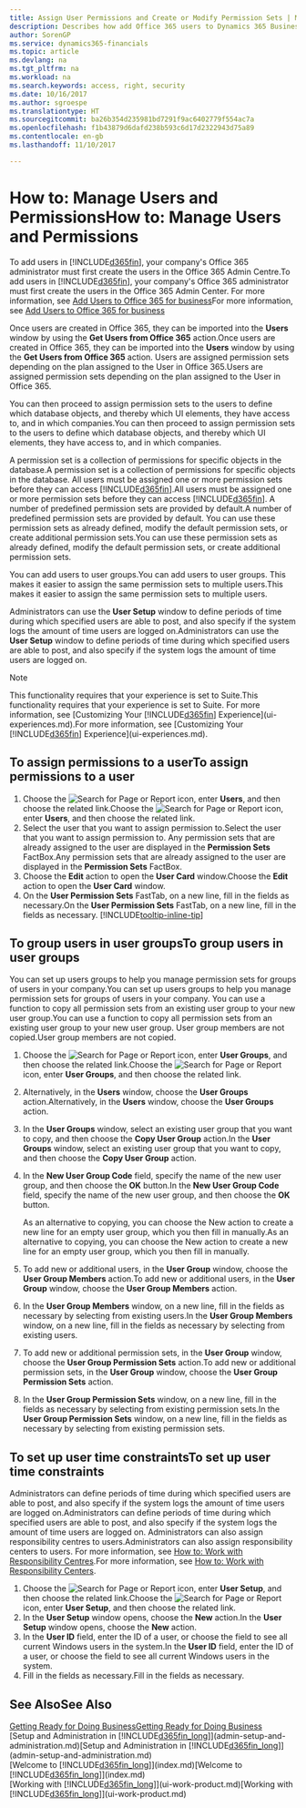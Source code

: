 ```yaml
---
title: Assign User Permissions and Create or Modify Permission Sets | Microsoft Docs
description: Describes how add Office 365 users to Dynamics 365 Business edition, and then assign permissions, access rights, and security settings.
author: SorenGP
ms.service: dynamics365-financials
ms.topic: article
ms.devlang: na
ms.tgt_pltfrm: na
ms.workload: na
ms.search.keywords: access, right, security
ms.date: 10/16/2017
ms.author: sgroespe
ms.translationtype: HT
ms.sourcegitcommit: ba26b354d235981bd7291f9ac6402779f554ac7a
ms.openlocfilehash: f1b43879d6dafd238b593c6d17d2322943d75a89
ms.contentlocale: en-gb
ms.lasthandoff: 11/10/2017

---
```

# <a name="how-to-manage-users-and-permissions"></a><span data-ttu-id="d85f4-103">How to: Manage Users and Permissions</span><span class="sxs-lookup"><span data-stu-id="d85f4-103">How to: Manage Users and Permissions</span></span>
<span data-ttu-id="d85f4-104">To add users in [!INCLUDE[d365fin](includes/d365fin_md.md)], your company's Office 365 administrator must first create the users in the Office 365 Admin Centre.</span><span class="sxs-lookup"><span data-stu-id="d85f4-104">To add users in [!INCLUDE[d365fin](includes/d365fin_md.md)], your company's Office 365 administrator must first create the users in the Office 365 Admin Center.</span></span> <span data-ttu-id="d85f4-105">For more information, see [Add Users to Office 365 for business](https://support.office.com/en-us/article/Add-users-to-Office-365-for-business-435ccec3-09dd-4587-9ebd-2f3cad6bc2bc)</span><span class="sxs-lookup"><span data-stu-id="d85f4-105">For more information, see [Add Users to Office 365 for business](https://support.office.com/en-us/article/Add-users-to-Office-365-for-business-435ccec3-09dd-4587-9ebd-2f3cad6bc2bc)</span></span>

<span data-ttu-id="d85f4-106">Once users are created in Office 365, they can be imported into the **Users** window by using the **Get Users from Office 365** action.</span><span class="sxs-lookup"><span data-stu-id="d85f4-106">Once users are created in Office 365, they can be imported into the **Users** window by using the **Get Users from Office 365** action.</span></span> <span data-ttu-id="d85f4-107">Users are assigned permission sets depending on the plan assigned to the User in Office 365.</span><span class="sxs-lookup"><span data-stu-id="d85f4-107">Users are assigned permission sets depending on the plan assigned to the User in Office 365.</span></span>

<span data-ttu-id="d85f4-108">You can then proceed to assign permission sets to the users to define which database objects, and thereby which UI elements, they have access to, and in which companies.</span><span class="sxs-lookup"><span data-stu-id="d85f4-108">You can then proceed to assign permission sets to the users to define which database objects, and thereby which UI elements, they have access to, and in which companies.</span></span>

<span data-ttu-id="d85f4-109">A permission set is a collection of permissions for specific objects in the database.</span><span class="sxs-lookup"><span data-stu-id="d85f4-109">A permission set is a collection of permissions for specific objects in the database.</span></span> <span data-ttu-id="d85f4-110">All users must be assigned one or more permission sets before they can access [!INCLUDE[d365fin](includes/d365fin_md.md)].</span><span class="sxs-lookup"><span data-stu-id="d85f4-110">All users must be assigned one or more permission sets before they can access [!INCLUDE[d365fin](includes/d365fin_md.md)].</span></span> <span data-ttu-id="d85f4-111">A number of predefined permission sets are provided by default.</span><span class="sxs-lookup"><span data-stu-id="d85f4-111">A number of predefined permission sets are provided by default.</span></span> <span data-ttu-id="d85f4-112">You can use these permission sets as already defined, modify the default permission sets, or create additional permission sets.</span><span class="sxs-lookup"><span data-stu-id="d85f4-112">You can use these permission sets as already defined, modify the default permission sets, or create additional permission sets.</span></span>

<span data-ttu-id="d85f4-113">You can add users to user groups.</span><span class="sxs-lookup"><span data-stu-id="d85f4-113">You can add users to user groups.</span></span> <span data-ttu-id="d85f4-114">This makes it easier to assign the same permission sets to multiple users.</span><span class="sxs-lookup"><span data-stu-id="d85f4-114">This makes it easier to assign the same permission sets to multiple users.</span></span>

<span data-ttu-id="d85f4-115">Administrators can use the **User Setup** window to define periods of time during which specified users are able to post, and also specify if the system logs the amount of time users are logged on.</span><span class="sxs-lookup"><span data-stu-id="d85f4-115">Administrators can use the **User Setup** window to define periods of time during which specified users are able to post, and also specify if the system logs the amount of time users are logged on.</span></span>

> [!NOTE]  
>   <span data-ttu-id="d85f4-116">This functionality requires that your experience is set to Suite.</span><span class="sxs-lookup"><span data-stu-id="d85f4-116">This functionality requires that your experience is set to Suite.</span></span> <span data-ttu-id="d85f4-117">For more information, see [Customizing Your [!INCLUDE[d365fin](includes/d365fin_md.md)] Experience](ui-experiences.md).</span><span class="sxs-lookup"><span data-stu-id="d85f4-117">For more information, see [Customizing Your [!INCLUDE[d365fin](includes/d365fin_md.md)] Experience](ui-experiences.md).</span></span>

## <a name="to-assign-permissions-to-a-user"></a><span data-ttu-id="d85f4-118">To assign permissions to a user</span><span class="sxs-lookup"><span data-stu-id="d85f4-118">To assign permissions to a user</span></span>
1. <span data-ttu-id="d85f4-119">Choose the ![Search for Page or Report](media/ui-search/search_small.png "Search for Page or Report icon") icon, enter **Users**, and then choose the related link.</span><span class="sxs-lookup"><span data-stu-id="d85f4-119">Choose the ![Search for Page or Report](media/ui-search/search_small.png "Search for Page or Report icon") icon, enter **Users**, and then choose the related link.</span></span>
2. <span data-ttu-id="d85f4-120">Select the user that you want to assign permission to.</span><span class="sxs-lookup"><span data-stu-id="d85f4-120">Select the user that you want to assign permission to.</span></span>
<span data-ttu-id="d85f4-121">Any permission sets that are already assigned to the user are displayed in the **Permission Sets** FactBox.</span><span class="sxs-lookup"><span data-stu-id="d85f4-121">Any permission sets that are already assigned to the user are displayed in the **Permission Sets** FactBox.</span></span>
3. <span data-ttu-id="d85f4-122">Choose the **Edit** action to open the **User Card** window.</span><span class="sxs-lookup"><span data-stu-id="d85f4-122">Choose the **Edit** action to open the **User Card** window.</span></span>
4. <span data-ttu-id="d85f4-123">On the **User Permission Sets** FastTab, on a new line, fill in the fields as necessary.</span><span class="sxs-lookup"><span data-stu-id="d85f4-123">On the **User Permission Sets** FastTab, on a new line, fill in the fields as necessary.</span></span> [!INCLUDE[tooltip-inline-tip](includes/tooltip-inline-tip_md.md)]

## <a name="to-group-users-in-user-groups"></a><span data-ttu-id="d85f4-124">To group users in user groups</span><span class="sxs-lookup"><span data-stu-id="d85f4-124">To group users in user groups</span></span>
<span data-ttu-id="d85f4-125">You can set up users groups to help you manage permission sets for groups of users in your company.</span><span class="sxs-lookup"><span data-stu-id="d85f4-125">You can set up users groups to help you manage permission sets for groups of users in your company.</span></span> <span data-ttu-id="d85f4-126">You can use a function to copy all permission sets from an existing user group to your new user group.</span><span class="sxs-lookup"><span data-stu-id="d85f4-126">You can use a function to copy all permission sets from an existing user group to your new user group.</span></span> <span data-ttu-id="d85f4-127">User group members are not copied.</span><span class="sxs-lookup"><span data-stu-id="d85f4-127">User group members are not copied.</span></span>

1. <span data-ttu-id="d85f4-128">Choose the ![Search for Page or Report](media/ui-search/search_small.png "Search for Page or Report icon") icon, enter **User Groups**, and then choose the related link.</span><span class="sxs-lookup"><span data-stu-id="d85f4-128">Choose the ![Search for Page or Report](media/ui-search/search_small.png "Search for Page or Report icon") icon, enter **User Groups**, and then choose the related link.</span></span>
2. <span data-ttu-id="d85f4-129">Alternatively, in the **Users** window, choose the **User Groups** action.</span><span class="sxs-lookup"><span data-stu-id="d85f4-129">Alternatively, in the **Users** window, choose the **User Groups** action.</span></span>
3. <span data-ttu-id="d85f4-130">In the **User Groups** window, select an existing user group that you want to copy, and then choose the **Copy User Group** action.</span><span class="sxs-lookup"><span data-stu-id="d85f4-130">In the **User Groups** window, select an existing user group that you want to copy, and then choose the **Copy User Group** action.</span></span>
4. <span data-ttu-id="d85f4-131">In the **New User Group Code** field, specify the name of the new user group, and then choose the **OK** button.</span><span class="sxs-lookup"><span data-stu-id="d85f4-131">In the **New User Group Code** field, specify the name of the new user group, and then choose the **OK** button.</span></span>

    <span data-ttu-id="d85f4-132">As an alternative to copying, you can choose the New action to create a new line for an empty user group, which you then fill in manually.</span><span class="sxs-lookup"><span data-stu-id="d85f4-132">As an alternative to copying, you can choose the New action to create a new line for an empty user group, which you then fill in manually.</span></span>
5. <span data-ttu-id="d85f4-133">To add new or additional users, in the **User Group** window, choose the **User Group Members** action.</span><span class="sxs-lookup"><span data-stu-id="d85f4-133">To add new or additional users, in the **User Group** window, choose the **User Group Members** action.</span></span>
6. <span data-ttu-id="d85f4-134">In the **User Group Members** window, on a new line, fill in the fields as necessary by selecting from existing users.</span><span class="sxs-lookup"><span data-stu-id="d85f4-134">In the **User Group Members** window, on a new line, fill in the fields as necessary by selecting from existing users.</span></span>
7. <span data-ttu-id="d85f4-135">To add new or additional permission sets, in the **User Group** window, choose the **User Group Permission Sets** action.</span><span class="sxs-lookup"><span data-stu-id="d85f4-135">To add new or additional permission sets, in the **User Group** window, choose the **User Group Permission Sets** action.</span></span>
8. <span data-ttu-id="d85f4-136">In the **User Group Permission Sets** window, on a new line, fill in the fields as necessary by selecting from existing permission sets.</span><span class="sxs-lookup"><span data-stu-id="d85f4-136">In the **User Group Permission Sets** window, on a new line, fill in the fields as necessary by selecting from existing permission sets.</span></span>

## <a name="to-set-up-user-time-constraints"></a><span data-ttu-id="d85f4-137">To set up user time constraints</span><span class="sxs-lookup"><span data-stu-id="d85f4-137">To set up user time constraints</span></span>
<span data-ttu-id="d85f4-138">Administrators can define periods of time during which specified users are able to post, and also specify if the system logs the amount of time users are logged on.</span><span class="sxs-lookup"><span data-stu-id="d85f4-138">Administrators can define periods of time during which specified users are able to post, and also specify if the system logs the amount of time users are logged on.</span></span> <span data-ttu-id="d85f4-139">Administrators can also assign responsibility centres to users.</span><span class="sxs-lookup"><span data-stu-id="d85f4-139">Administrators can also assign responsibility centers to users.</span></span> <span data-ttu-id="d85f4-140">For more information, see [How to: Work with Responsibility Centres](inventory-responsibility-centers.md).</span><span class="sxs-lookup"><span data-stu-id="d85f4-140">For more information, see [How to: Work with Responsibility Centers](inventory-responsibility-centers.md).</span></span>

1. <span data-ttu-id="d85f4-141">Choose the ![Search for Page or Report](media/ui-search/search_small.png "Search for Page or Report icon") icon, enter **User Setup**, and then choose the related link.</span><span class="sxs-lookup"><span data-stu-id="d85f4-141">Choose the ![Search for Page or Report](media/ui-search/search_small.png "Search for Page or Report icon") icon, enter **User Setup**, and then choose the related link.</span></span>
2. <span data-ttu-id="d85f4-142">In the **User Setup** window opens, choose the **New** action.</span><span class="sxs-lookup"><span data-stu-id="d85f4-142">In the **User Setup** window opens, choose the **New** action.</span></span>
3. <span data-ttu-id="d85f4-143">In the **User ID** field, enter the ID of a user, or choose the field to see all current Windows users in the system.</span><span class="sxs-lookup"><span data-stu-id="d85f4-143">In the **User ID** field, enter the ID of a user, or choose the field to see all current Windows users in the system.</span></span>
4. <span data-ttu-id="d85f4-144">Fill in the fields as necessary.</span><span class="sxs-lookup"><span data-stu-id="d85f4-144">Fill in the fields as necessary.</span></span>

## <a name="see-also"></a><span data-ttu-id="d85f4-145">See Also</span><span class="sxs-lookup"><span data-stu-id="d85f4-145">See Also</span></span>
[<span data-ttu-id="d85f4-146">Getting Ready for Doing Business</span><span class="sxs-lookup"><span data-stu-id="d85f4-146">Getting Ready for Doing Business</span></span>](ui-get-ready-business.md)  
<span data-ttu-id="d85f4-147">[Setup and Administration in [!INCLUDE[d365fin_long](includes/d365fin_long_md.md)]](admin-setup-and-administration.md)</span><span class="sxs-lookup"><span data-stu-id="d85f4-147">[Setup and Administration in [!INCLUDE[d365fin_long](includes/d365fin_long_md.md)]](admin-setup-and-administration.md)</span></span>  
<span data-ttu-id="d85f4-148">[Welcome to [!INCLUDE[d365fin_long](includes/d365fin_long_md.md)]](index.md)</span><span class="sxs-lookup"><span data-stu-id="d85f4-148">[Welcome to [!INCLUDE[d365fin_long](includes/d365fin_long_md.md)]](index.md)</span></span>  
<span data-ttu-id="d85f4-149">[Working with [!INCLUDE[d365fin_long](includes/d365fin_long_md.md)]](ui-work-product.md)</span><span class="sxs-lookup"><span data-stu-id="d85f4-149">[Working with [!INCLUDE[d365fin_long](includes/d365fin_long_md.md)]](ui-work-product.md)</span></span>  

